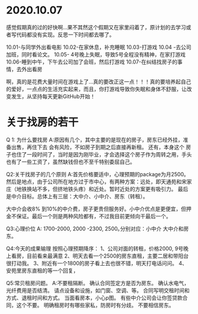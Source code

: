 # 2020.10.07
感觉假期真的过的好快啊…果不其然这个假期又在家里闷着了，原计划的去学习或者写代码都没有实现。反思一下时间都去哪了。

10.01-与同学外出看电影
10.02-在家休息，补充睡眠
10.03-打游戏
10.04 -去公司加班，同时看论文。
10.05- 4号晚上失眠，导致5号全程没有精神，在家打游戏
10.06-睡到中午，下午去公司加了会班，然后打游戏
10.07-在纠结找房子的事情，去外出看房

啊，真的是花费大量时间在游戏上了…真的要改正这一点！！！真的要培养起自己的爱好，一点点的生活充实起来，而且，你打游戏导致你失眠和身体不舒服，让改变发生，从坚持每天更新GitHub开始！


# 关于找房的若干
Q 1: 为什么要找房
A:原因有几个，其中主要的是现在的房子，房东已经外挂，准备出售，再住下去
会有风险，不如房子到期之后直接再新租。
还有，本身这个 房子也住了一段时间了，当时是因为刚毕业，才会选择这个房子作为周转之用，手头也有了一些工资了，虽然缺钱但也不至千特别委屈自己。


Q2:关干找房子的几个原则
A:首先价格要适中，心理预期的package为月2500｡
然后是地点，由于公司所在地方过于市中心，有两种方案：远处，即天通苑和宋家庄（地铁换站不多，但挤地铁头疼）和近处。暂时近处的方案更有吸引力。
最后是中介目标。总体上有三层：大中介、小中介、房东（转租）。

大中介会收8% 到10%的中介费，房子更贵但服务好。小中介优点是更便宜，但押金不保证。最后一个则是两种风险都有，不过我目前更倾向干最后一个。

Q3:心理价位
A: 1700-2000, 2000 -2300, 2500｡分别对应：小中介 大中介和房东。

Q4:今天的成果输理
按照心理预期降序：
1、公司对面的转租，价格2000, 9号晚上看房，目前看来最满意
2、明天去看一个2500的房东直租，主要二居和带阳台很打动我。
3、附近有一个1800的房子看上去也很不错，明天打电话问问。
4、安苑里房东直租的等一个回复，

Q5:常贝租房问题。
A:不要租隔断。
确认合同签定方是否为房东。
确认水电气，光纤费用是否结清。
请点设备和设施，如门窗、空调、等。
合同写明交租时间和方式、退租时间和方式。
当面看房本，小心p图。
有些中介公司会让你签贷款合同，这个不要。
明确租房时有哪些家私，防房时有分歧。
不要相信房东。










